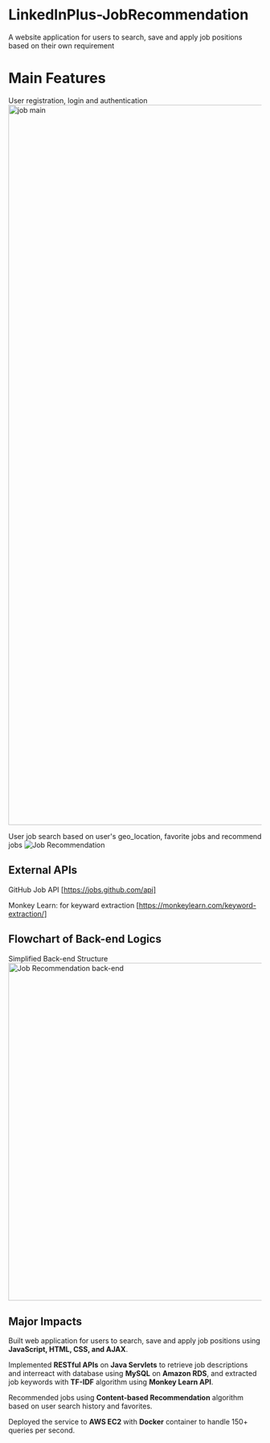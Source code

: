 # LinkedInPlus-JobRecommendation
A website application for users to search, save and apply job positions based on their own requirement 

# Main Features

User registration, login and authentication
<img width="1431" alt="job main" src="https://user-images.githubusercontent.com/97426238/148728240-5e338051-a2fe-4cc3-83fc-443dd7949bf3.png">

User job search based on user's geo_location, favorite jobs and recommend jobs
![Job Recommendation](https://user-images.githubusercontent.com/97426238/148728284-da59b3e8-cad4-4449-9130-aeab096696f6.png)

## External APIs
GitHub Job API [https://jobs.github.com/api]

Monkey Learn: for keyward extraction [https://monkeylearn.com/keyword-extraction/]

## Flowchart of Back-end Logics
Simplified Back-end Structure
<img width="671" alt="Job Recommendation back-end" src="https://user-images.githubusercontent.com/97426238/156944715-5e4d6a4d-a43d-40ad-9b45-af53eaf49c78.png">

## Major Impacts
Built web application for users to search, save and apply job positions using **JavaScript, HTML, CSS, and AJAX**.

Implemented **RESTful APIs** on **Java Servlets** to retrieve job descriptions and interreact with database using **MySQL** on **Amazon RDS**, and extracted job keywords with **TF-IDF** algorithm using **Monkey Learn API**.

Recommended jobs using **Content-based Recommendation** algorithm based on user search history and favorites.

Deployed the service to **AWS EC2** with **Docker** container to handle 150+ queries per second.
